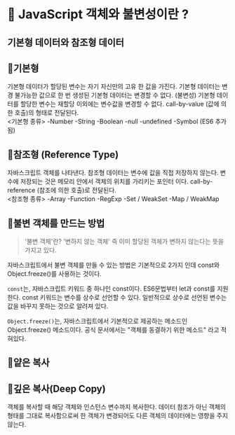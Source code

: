 # 🔶 JavaScript 객체와 불변성이란 ?

## 기본형 데이터와 참조형 데이터

## 🔹기본형

기본형 데이터가 할당된 변수는 자기 자신만의 고유 한 값을 가진다.
기본형 데이터는 변경 불가능한 값으로 한 번 생성된 기본형 데이터는 변경할 수 없다. (불변성)
기본형 데이터를 할당한 변수는 재할당 이외에는 변수값을 변경할 수 없다.
call-by-value (값에 의한 호출)의 형태로 전달된다.
<br>
<기본형 종류>
-Number
-String
-Boolean
-null
-undefined
-Symbol (ES6 추가됨)

## 🔹참조형 (Reference Type)

자바스크립트 객체를 나타낸다.
참조형 데이터는 변수에 값을 직접 저장하지 않는다.
변수에 저장되는 것은 메모리 안에서 객체의 위치를 가리키는 포인터 이다.
call-by-reference (참조에 의한 호출)로 전달된다.
<br>
<참조형 종류>
-Array
-Function
-RegExp
-Set / WeakSet
-Map / WeakMap

## 🔹불변 객체를 만드는 방법

> '불변 객체'란?
> '변하지 않는 객체' 즉 이미 할당된 객체가 변하지 않는다는 뜻을 가지고 있다.

자바스크립트에서 불변 객체를 만들 수 있는 방법은 기본적으로 2가지 인데 const와 Object.freeze()를 사용하는 것이다.

`const`는,
자바스크립트 키워드 중 하나인 const이다. ES6문법부터 let과 const를 지원한다. const 키워드는 변수를 상수로 선언할 수 있다. 일반적으로 상수로 선언된 변수는 값을 바꾸지 못하는 것으로 알려져 있다.

`Object.freeze()`는,
자바스크립트에서 기본적으로 제공하는 메소드인 Object.freeze() 메소드이다. 공식 문서에서는 "객체를 동결하기 위한 메소드" 라고 적혀있다.

## 🔹얕은 복사

## 🔹깊은 복사(Deep Copy)

객체를 복사할 때 해당 객체와 인스턴스 변수까지 복사한다. 데이터 참조가 아닌 객체의 형태를 그대로 복사함으로써 한 객체가 변경되어도 다른 객체의 데이터에는 영향을 주지 않는다.
